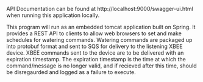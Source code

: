 
API Documentation can be found at 
http://localhost:9000/swagger-ui.html when running this application locally.


This program will run as an embedded tomcat application built on Spring.  It provides a REST API to clients 
to allow web browsers to set and make schedules for watering commands.  Watering commands are packaged up into
protobuf format and sent to SQS for delivery to the listening XBEE device.  XBEE commands sent to the device are
to be delivered with an expiration timestamp.  The expiration timestamp is the time at which the command/message 
is no longer valid, and if recieved after this time, should be disregaurded and logged as a failure to execute.
 